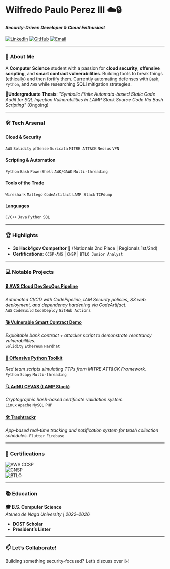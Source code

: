 # Wilfredo Paulo Perez III ☁️🔒  
#### *Security-Driven Developer & Cloud Enthusiast*  
[![LinkedIn](https://img.shields.io/badge/LinkedIn-Connect-%230A66C2?style=flat&logo=linkedin)](http://linkedin.com/in/wpperezili)
[![GitHub](https://img.shields.io/badge/GitHub-Follow-%23181717?style=flat&logo=github)](https://github.com/C0deRhin0)
[![Email](https://img.shields.io/badge/Email-Contact-%23EA4335?style=flat&logo=gmail)](mailto:pauloperez9754@gmail.com)

---

### 🚀 **About Me**  
A **Computer Science** student with a passion for **cloud security**, **offensive scripting**, and **smart contract vulnerabilities**. Building tools to break things (ethically) and then fortify them. Currently automating defenses with `Bash`, `Python`, and `AWS` while researching SQLi mitigation strategies.  

**🔭Undergraduate Thesis**: *"Symbolic Finite Automata-based Static Code Audit for SQL Injection Vulnerabilities in LAMP Stack Source Code Via Bash Scripting"* (Ongoing)  

---

### 🛠️ **Tech Arsenal**  

#### **Cloud & Security**  
`AWS` `Solidity` `pfSense` `Suricata` `MITRE ATT&CK` `Nessus` `VPN`  

#### **Scripting & Automation**  
`Python` `Bash` `PowerShell` `AWK/GAWK` `Multi-threading`  

#### **Tools of the Trade**  
`Wireshark` `Maltego` `CodeArtifact` `LAMP Stack` `TCPdump`  

#### **Languages**  
`C/C++` `Java` `Python` `SQL`  

---

### 🏆 **Highlights**  
- **3x Hack4gov Competitor** 🥇 (Nationals 2nd Place | Regionals 1st/2nd)  
- **Certifications**: `CCSP-AWS` | `CNSP` | `BTLO Junior Analyst`  

---

### 💻 **Notable Projects**  

#### [🔒 AWS Cloud DevSecOps Pipeline](https://github.com/C0deRhin0/AWS_Cloud_DevSecOps)  
*Automated CI/CD with CodePipeline, IAM Security policies, S3 web deployment, and dependency hardening via CodeArtifact.*  
`AWS` `CodeBuild` `CodeDeploy` `GitHub Actions`

#### [💣 Vulnerable Smart Contract Demo](https://github.com/C0deRhin0/Vulnerable-Smart-Contract)  
*Exploitable bank contract + attacker script to demonstrate reentrancy vulnerabilities.*  
`Solidity` `Ethereum` `Hardhat`  

#### [📡 Offensive Python Toolkit](https://github.com/C0deRhin0/Offensive_Python_Scripts)  
*Red team scripts simulating TTPs from MITRE ATT&CK Framework.*  
`Python` `Scapy` `Multi-threading`  

#### [🔍 AdNU CEVAS (LAMP Stack)](https://github.com/C0deRhin0/AdNU_CEVAS-LAMP-)  
*Cryptographic hash-based certificate validation system.*  
`Linux` `Apache` `MySQL` `PHP` 

#### [🛠️ Trashtrackr](https://github.com/C0deRhin0/new-trashtrack)
*App-based real-time tracking and notification system for trash collection schedules.*
`Flutter` `Firebase` 

---

### 📜 **Certifications**  
![AWS CCSP](https://img.shields.io/badge/AWS-CCSP-%23FF9900?style=flat&logo=amazonaws)  
![CNSP](https://img.shields.io/badge/Network_Security-CNSP-%2300599C?style=flat)  
![BTLO](https://img.shields.io/badge/Blue_Team-BTLO_Junior_Analyst-%230078D4?style=flat)  

---

### 📚 **Education**  
**🎓 B.S. Computer Science**  
*Ateneo de Naga University | 2022–2026*  
- **DOST Scholar**  
- **President’s Lister**  

---

### 📫 **Let’s Collaborate!**  
Building something security-focused? Let’s discuss over ☕!  
